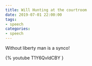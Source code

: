 ```yaml
---
title: Will Hunting at the courtroom
date: 2019-07-01 22:00:00
tags:
- speech
categories:
- speech
---
```


Without liberty man is a synco!

{% youtube T1Y6QvIdCBY }
